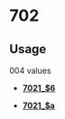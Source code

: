 # 702

## Usage

004 values

-   **[7021\_$6](../../tags/702/7021_6-1.md)**  

-   **[7021\_$a](../../tags/702/7021_a-2.md)**  


